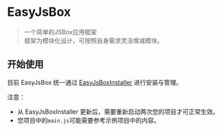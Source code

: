 # EasyJsBox

> 一个简单的JSBox应用框架  
> 框架为模块化设计，可按照自身需求灵活增减模块。

## 开始使用

目前 EasyJsBox 统一通过 [EasyJsBoxInstaller](https://github.com/ipuppet/EasyJsBoxInstaller) 进行安装与管理。

注意：

- 从 EasyJsBoxInstaller 更新后，需要重新启动两次您的项目才可正常生效。
- 您项目中的`main.js`可能需要参考示例项目中的内容。

